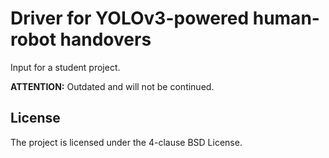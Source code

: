 # Driver for YOLOv3-powered human-robot handovers #

Input for a student project.

**ATTENTION:** Outdated and will not be continued.

## License

The project is licensed under the 4-clause BSD License.
